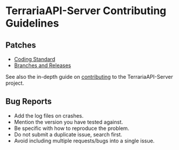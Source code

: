 # TerrariaAPI-Server Contributing Guidelines

## Patches

* [Coding Standard](https://github.com/hastinbe/TerrariaAPI-Server/wiki/Coding-Standard)
* [Branches and Releases](https://github.com/hastinbe/TerrariaAPI-Server/wiki/Branches-and-Releases)

See also the in-depth guide on [contributing](https://github.com/hastinbe/TerrariaAPI-Server/wiki/Contributing) to the TerrariaAPI-Server project.

## Bug Reports

* Add the log files on crashes.
* Mention the version you have tested against.
* Be specific with how to reproduce the problem.
* Do not submit a duplicate issue, search first.
* Avoid including multiple requests/bugs into a single issue.
